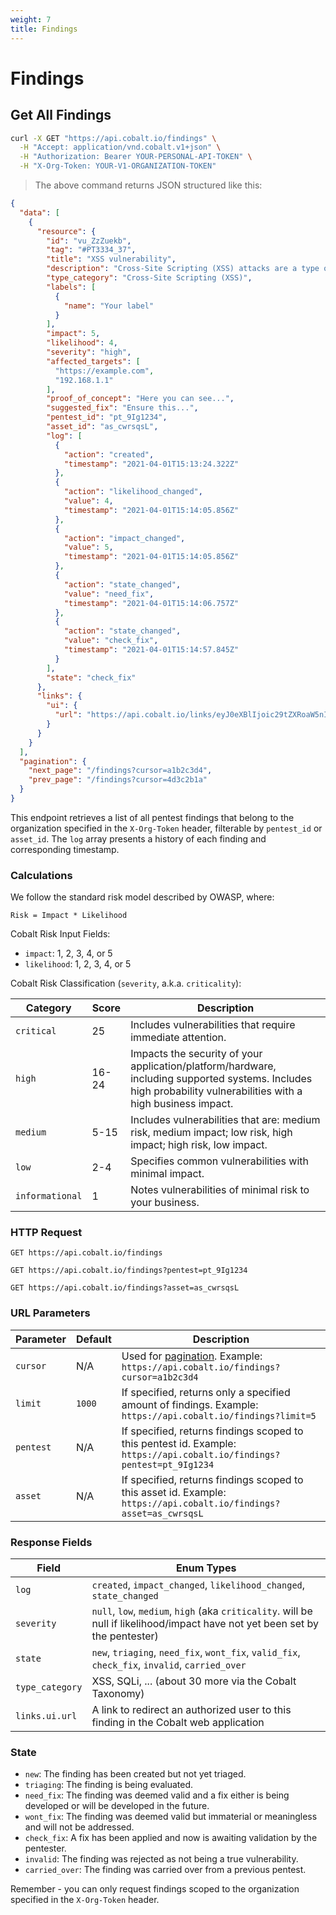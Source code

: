 ```yaml
---
weight: 7
title: Findings
---
```


# Findings

## Get All Findings

```sh
curl -X GET "https://api.cobalt.io/findings" \
  -H "Accept: application/vnd.cobalt.v1+json" \
  -H "Authorization: Bearer YOUR-PERSONAL-API-TOKEN" \
  -H "X-Org-Token: YOUR-V1-ORGANIZATION-TOKEN"
```

> The above command returns JSON structured like this:

```json
{
  "data": [
    {
      "resource": {
        "id": "vu_ZzZuekb",
        "tag": "#PT3334_37",
        "title": "XSS vulnerability",
        "description": "Cross-Site Scripting (XSS) attacks are a type of injection, in which malicious scripts...",
        "type_category": "Cross-Site Scripting (XSS)",
        "labels": [
          {
            "name": "Your label"
          }
        ],
        "impact": 5,
        "likelihood": 4,
        "severity": "high",
        "affected_targets": [
          "https://example.com",
          "192.168.1.1"
        ],
        "proof_of_concept": "Here you can see...",
        "suggested_fix": "Ensure this...",
        "pentest_id": "pt_9Ig1234",
        "asset_id": "as_cwrsqsL",
        "log": [
          {
            "action": "created",
            "timestamp": "2021-04-01T15:13:24.322Z"
          },
          {
            "action": "likelihood_changed",
            "value": 4,
            "timestamp": "2021-04-01T15:14:05.856Z"
          },
          {
            "action": "impact_changed",
            "value": 5,
            "timestamp": "2021-04-01T15:14:05.856Z"
          },
          {
            "action": "state_changed",
            "value": "need_fix",
            "timestamp": "2021-04-01T15:14:06.757Z"
          },
          {
            "action": "state_changed",
            "value": "check_fix",
            "timestamp": "2021-04-01T15:14:57.845Z"
          }
        ],
        "state": "check_fix"
      },
      "links": {
        "ui": {
          "url": "https://api.cobalt.io/links/eyJ0eXBlIjoic29tZXRoaW5nIiwib3JnU2x1ZyI6ImNvYmFsdCIsInBlbnRlc3RUYWciOiJz="
        }
      }
    }
  ],
  "pagination": {
    "next_page": "/findings?cursor=a1b2c3d4",
    "prev_page": "/findings?cursor=4d3c2b1a"
  }
}
```

This endpoint retrieves a list of all pentest findings that belong to the organization specified in the `X-Org-Token`
header, filterable by `pentest_id` or `asset_id`. The `log` array presents a history of each finding and corresponding
timestamp.

### Calculations

We follow the standard risk model described by OWASP, where:

`Risk = Impact * Likelihood`

Cobalt Risk Input Fields:

- `impact`: 1, 2, 3, 4, or 5
- `likelihood`: 1, 2, 3, 4, or 5

Cobalt Risk Classification (`severity`, a.k.a. `criticality`):

| Category        | Score | Description                                                                                                                                                     |
|-----------------|-------|-----------------------------------------------------------------------------------------------------------------------------------------------------------------|
| `critical`      | 25    | Includes vulnerabilities that require immediate attention.                                                                                                      |
| `high`          | 16-24 | Impacts the security of your application/platform/hardware, including supported systems. Includes high probability vulnerabilities with a high business impact. |
| `medium`        | 5-15  | Includes vulnerabilities that are: medium risk, medium impact; low risk, high impact; high risk, low impact.                                                    |
| `low`           | 2-4   | Specifies common vulnerabilities with minimal impact.                                                                                                           |
| `informational` | 1     | Notes vulnerabilities of minimal risk to your business.                                                                                                         |

### HTTP Request

`GET https://api.cobalt.io/findings`

`GET https://api.cobalt.io/findings?pentest=pt_9Ig1234`

`GET https://api.cobalt.io/findings?asset=as_cwrsqsL`

### URL Parameters

| Parameter | Default | Description                                                                                                            |
|-----------|---------|------------------------------------------------------------------------------------------------------------------------|
| `cursor`  | N/A     | Used for [pagination](./#pagination). Example: `https://api.cobalt.io/findings?cursor=a1b2c3d4`                        |
| `limit`   | `1000`  | If specified, returns only a specified amount of findings. Example: `https://api.cobalt.io/findings?limit=5`           |
| `pentest` | N/A     | If specified, returns findings scoped to this pentest id. Example: `https://api.cobalt.io/findings?pentest=pt_9Ig1234` |
| `asset`   | N/A     | If specified, returns findings scoped to this asset id. Example: `https://api.cobalt.io/findings?asset=as_cwrsqsL`     |

### Response Fields

| Field           | Enum Types                                                                                                                     |
|-----------------|--------------------------------------------------------------------------------------------------------------------------------|
| `log`           | `created`, `impact_changed`, `likelihood_changed`, `state_changed`                                                             |
| `severity`      | `null`, `low`, `medium`, `high`  (aka `criticality`. will be null if likelihood/impact have not yet been set by the pentester) |
| `state`         | `new`, `triaging`, `need_fix`, `wont_fix`, `valid_fix`, `check_fix`, `invalid`, `carried_over`                                 |
| `type_category` | XSS, SQLi, ... (about 30 more via the Cobalt Taxonomy)                                                                         |
| `links.ui.url`  | A link to redirect an authorized user to this finding in the Cobalt web application                                            |

### State

- `new`: The finding has been created but not yet triaged.
- `triaging`: The finding is being evaluated.
- `need_fix`: The finding was deemed valid and a fix either is being developed or will be developed in the future.
- `wont_fix`: The finding was deemed valid but immaterial or meaningless and will not be addressed.
- `check_fix`: A fix has been applied and now is awaiting validation by the pentester.
- `invalid`: The finding was rejected as not being a true vulnerability.
- `carried_over`: The finding was carried over from a previous pentest.

<aside class="notice">
Remember - you can only request findings scoped to the organization specified in the <code>X-Org-Token</code> header.
</aside>
